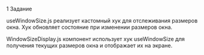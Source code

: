 1 Задание

useWindowSize.js реализует кастомный хук для отслеживания размеров окна. Хук обновляет состояние при изменении размеров окна.

WindowSizeDisplay.js компонент использует хук useWindowSize для получения текущих размеров окна и отображает их на экране.